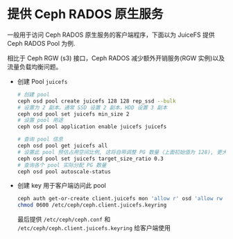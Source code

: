# 提供 Ceph RADOS 原生服务

一般用于访问 Ceph RADOS 原生服务的客户端程序，下面以为 JuiceFS 提供 Ceph RADOS Pool 为例.

相比于 Ceph RGW (s3) 接口，Ceph RADOS 减少额外开销服务(RGW 实例)以及流量负载均衡问题。

* 创建 Pool `juicefs`

    ```bash
    # 创建 pool
    ceph osd pool create juicefs 128 128 rep_ssd --bulk
    # 设置为 2 副本。通常 SSD 设置 2 副本，HDD 设置 3 副本
    ceph osd pool set juicefs min_size 2
    # 设置 pool 用途
    ceph osd pool application enable juicefs juicefs

    # 查询 pool 信息
    ceph osd pool get juicefs all
    # 设置此 pool 预估占用空间比例, 这将自带调整 PG 数量（上面初始值为 128), 更大 PG 有助于提高吞吐量
    ceph osd pool set juicefs target_size_ratio 0.3
    # 查询各个 pool 实际分配 PG 数量
    ceph osd pool autoscale-status
    ```

* 创建 key 用于客户端访问此 pool

    ```bash
    ceph auth get-or-create client.juicefs mon 'allow r' osd 'allow rw pool=juicefs' |tee /etc/ceph/ceph.client.juicefs.keyring
    chmod 0600 /etc/ceph/ceph.client.juicefs.keyring
    ```

    最后提供 `/etc/ceph/ceph.conf` 和 `/etc/ceph/ceph.client.juicefs.keyring` 给客户端使用
